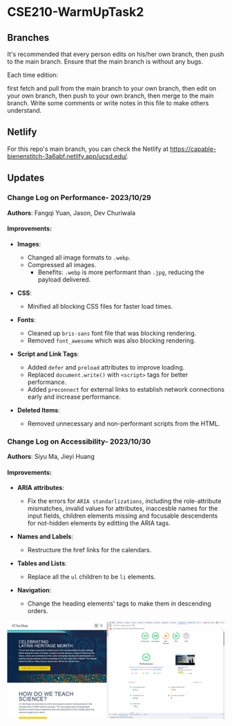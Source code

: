 # CSE210-WarmUpTask2

## Branches
It's recommended that every person edits on his/her own branch, then push to the main branch. Ensure that the main branch is without any bugs.

Each time edition: 

first fetch and pull from the main branch to your own branch, then edit on your own branch, then push to your own branch, then merge to the main branch. Write some comments or write notes in this file to make others understand.

## Netlify
For this repo's main branch, you can check the Netlify at https://capable-bienenstitch-3a6abf.netlify.app/ucsd.edu/.

## Updates

### Change Log on Performance- 2023/10/29
**Authors**: Fangqi Yuan, Jason, Dev Churiwala

#### Improvements:

- **Images**:
  - Changed all image formats to `.webp`.
  - Compressed all images. 
    - Benefits: `.webp` is more performant than `.jpg`, reducing the payload delivered.

- **CSS**:
  - Minified all blocking CSS files for faster load times.

- **Fonts**:
  - Cleaned up `bris-sans` font file that was blocking rendering.
  - Removed `font_awesome` which was also blocking rendering.

- **Script and Link Tags**:
  - Added `defer` and `preload` attributes to improve loading.
  - Replaced `document.write()` with `<script>` tags for better performance.
  - Added `preconnect` for external links to establish network connections early and increase performance.

- **Deleted Items**:
  - Removed unnecessary and non-performant scripts from the HTML.


### Change Log on Accessibility- 2023/10/30
**Authors**: Siyu Ma, Jieyi Huang

#### Improvements:
- **ARIA attributes**:
  - Fix the errors for `ARIA standarlizations`, including the role-attribute mismatches, invalid values for attributes, inaccesble names for the input fields, children elements missing and focusable descendents for not-hidden elements by editting the ARIA tags.

- **Names and Labels**:
  - Restructure the href links for the calendars.

- **Tables and Lists**:
  - Replace all the `ul` children to be `li` elements.

- **Navigation**:
  - Change the heading elements' tags to make them in descending orders.

![Lighthouse Performance](./performance_img/performance.png)

